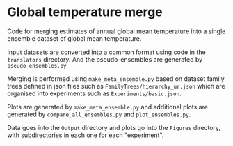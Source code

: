 Global temperature merge
========================

Code for merging estimates of annual global mean temperature into a single ensemble dataset of global 
mean temperature.

Input datasets are converted into a common format using code in the `translators` directory. And 
the pseudo-ensembles are generated by `pseudo_ensembles.py`

Merging is performed using `make_meta_ensemble.py` based on dataset family trees defined in json files 
such as `FamilyTrees/hierarchy_ur.json` which are organised into experiments 
such as `Experiments/basic.json`.

Plots are generated by `make_meta_ensemble.py` and additional plots are generated by 
`compare_all_ensembles.py` and `plot_ensembles.py`.

Data goes into the `Output` directory and plots go into the `Figures` directory, with 
subdirectories in each one for each "experiment". 